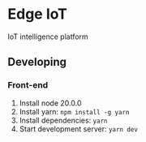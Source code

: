 # Edge IoT
IoT intelligence platform

## Developing

### Front-end
1. Install node 20.0.0
2. Install yarn: `npm install -g yarn`
3. Install dependencies: `yarn`
4. Start development server: `yarn dev`


